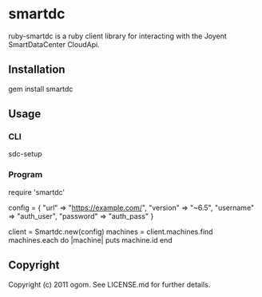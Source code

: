 # smartdc

ruby-smartdc is a ruby client library for interacting with the Joyent SmartDataCenter CloudApi. 


## Installation

  gem install smartdc


## Usage

### CLI

  sdc-setup


### Program

  require 'smartdc'

  config = {
    "url"      => "https://example.com/",
    "version"  => "~6.5",
    "username" => "auth_user",
    "password" => "auth_pass"
  }

  client = Smartdc.new(config)
  machines = client.machines.find
  machines.each do |machine|
    puts machine.id
  end


## Copyright

Copyright (c) 2011 ogom. See LICENSE.md for further details.